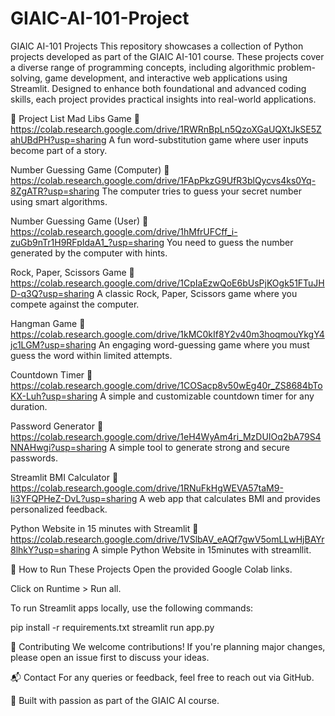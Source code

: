 # GIAIC-AI-101-Project
GIAIC AI-101 Projects
This repository showcases a collection of Python projects developed as part of the GIAIC AI-101 course. These projects cover a diverse range of programming concepts, including algorithmic problem-solving, game development, and interactive web applications using Streamlit. Designed to enhance both foundational and advanced coding skills, each project provides practical insights into real-world applications.

📜 Project List
Mad Libs Game
🔗 https://colab.research.google.com/drive/1RWRnBpLn5QzoXGaUQXtJkSE5ZahUBdPH?usp=sharing
A fun word-substitution game where user inputs become part of a story.

Number Guessing Game (Computer)
🔗 https://colab.research.google.com/drive/1FApPkzG9UfR3blQycvs4ks0Yq-8ZgATR?usp=sharing
The computer tries to guess your secret number using smart algorithms.

Number Guessing Game (User)
🔗 https://colab.research.google.com/drive/1hMfrUFCff_i-zuGb9nTr1H9RFpIdaA1_?usp=sharing
You need to guess the number generated by the computer with hints.

Rock, Paper, Scissors Game
🔗 https://colab.research.google.com/drive/1CpIaEzwQoE6bUsPjKOgk51FTuJHD-q3Q?usp=sharing
A classic Rock, Paper, Scissors game where you compete against the computer.

Hangman Game
🔗 https://colab.research.google.com/drive/1kMC0kIf8Y2v40m3hoqmouYkgY4jc1LGM?usp=sharing
An engaging word-guessing game where you must guess the word within limited attempts.

Countdown Timer
🔗 https://colab.research.google.com/drive/1COSacp8v50wEg40r_ZS8684bToKX-Luh?usp=sharing
A simple and customizable countdown timer for any duration.

Password Generator
🔗 https://colab.research.google.com/drive/1eH4WyAm4ri_MzDUIOq2bA79S4NNAHwgi?usp=sharing
A simple tool to generate strong and secure passwords.

Streamlit BMI Calculator
🔗 https://colab.research.google.com/drive/1RNuFkHgWEVA57taM9-Ii3YFQPHeZ-DvL?usp=sharing
A web app that calculates BMI and provides personalized feedback.

Python Website in 15 minutes with Streamlit
🔗 https://colab.research.google.com/drive/1VSlbAV_eAQf7gwV5omLLwHjBAYr8lhkY?usp=sharing
A simple Python Website in 15minutes with streamllit.

🚀 How to Run These Projects
Open the provided Google Colab links.

Click on Runtime > Run all.

To run Streamlit apps locally, use the following commands:

pip install -r requirements.txt
streamlit run app.py

🤝 Contributing
We welcome contributions! If you're planning major changes, please open an issue first to discuss your ideas.

📬 Contact
For any queries or feedback, feel free to reach out via GitHub.

🚀 Built with passion as part of the GIAIC AI course.

